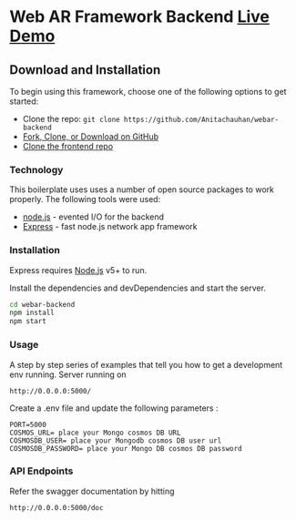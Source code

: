 # Web AR Framework Backend [Live Demo](https://webar-frontend.herokuapp.com/)
## Download and Installation

To begin using this framework, choose one of the following options to get started:
* Clone the repo: `git clone https://github.com/Anitachauhan/webar-backend`
* [Fork, Clone, or Download on GitHub](https://github.com/Anitachauhan/webar-backend)
* [Clone the frontend repo](https://github.com/Anitachauhan/webar-frontend)

### Technology

This boilerplate uses uses a number of open source packages to work properly. The following tools were used:

* [node.js] - evented I/O for the backend
* [Express] - fast node.js network app framework

### Installation

Express requires [Node.js](https://nodejs.org/) v5+ to run.

Install the dependencies and devDependencies and start the server.

```sh
cd webar-backend
npm install
npm start
```
### Usage
A step by step series of examples that tell you how to get a development env running.
Server running on 
```
http://0.0.0.0:5000/
```
Create a .env file and update the following parameters : 
```
PORT=5000
COSMOS_URL= place your Mongo cosmos DB URL
COSMOSDB_USER= place your Mongodb cosmos DB user url
COSMOSDB_PASSWORD= place your Mongo DB cosmos DB password
```
### API Endpoints
Refer the swagger documentation by hitting 
```
http://0.0.0.0:5000/doc
```

   [node.js]: <http://nodejs.org>
   [express]: <http://expressjs.com>

